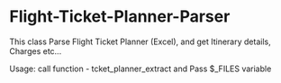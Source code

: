 # Flight-Ticket-Planner-Parser
This class Parse Flight Ticket Planner (Excel), and get Itinerary details, Charges etc...

Usage:
call function - tcket_planner_extract and Pass $_FILES variable
